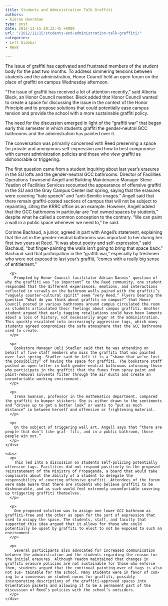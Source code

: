 ```yaml
---
title: Students and Administration Talk Graffiti
authors:
- Kieran Hanrahan
type: post
date: 2012-11-15 20:32:45 +0000
url: "/2012/11/15/students-and-administration-talk-graffiti/"
categories:
- Left Sidebar
- News

---
```

<div title="Page 1">
  <p>
    The issue of graffiti has captivated and frustrated members of the student body for the past two months. To address simmering tensions between students and the administration, Honor Council held an open forum on the place of graffiti on campus Wednesday afternoon.
  </p>
  
  <p>
    “The issue of graffiti has received a lot of attention recently,” said Alberta Bleck, an Honor Council member. Bleck added that Honor Council wanted to create a space for discussing the issue in the context of the Honor Principle and to propose solutions that could potentially ease campus tension and provide the school with a more sustainable graffiti policy.
  </p>
  
  <p>
    The need for the discussion emerged in light of the “graffiti war” that began early this semester in which students graffiti the gender-neutral GCC bathrooms and the administration has painted over it.
  </p>
  
  <p>
    The conversation was primarily concerned with Reed preserving a space for private and anonymous self-expression and how to best compromise with current administration policies and those who view graffiti as dishonorable or triggering.
  </p>
  
  <p>
    The first question came from a student inquiring about last year’s erasures in the SU lofts and the gender-neutral GCC bathrooms. Director of Facilities Operations Townsend Angell and Building Maintenance Manager Steve Yeadon of Facilities Services recounted the appearance of offensive graffiti in the SU and the Gray Campus Center last spring, saying that the erasures were covering “hate speech” and “anti-Semitic images.” Angell said that there remain graffiti-coated sections of campus that will not be subject to repainting, citing the KRRC office as an example. However, Angell added that the GCC bathrooms in particular are “not owned spaces by students,” despite what he called a common conception to the contrary. “We can paint a wall in a public space whenever we need to,” he said.
  </p>
  
  <div title="Page 4">
    <div>
      <p>
        Corinne Bachaud, a junior, agreed in part with Angell’s statement, explaining that the art in the gender-neutral bathrooms was important to her during her first two years at Reed. “It was about poetry and self-expression,” said Bachaud, “but finger-painting the walls isn’t going to bring that space back.” Bachaud said that participation in the “graffiti war,” especially by freshmen who were not exposed to last year’s graffiti, “comes with a really big sense of entitlement.”
      </p>
      
      <p>
        Prompted by Honor Council facilitator Adrian Dannis’ question of why the graffiti was “so important” to the Reed community, one student responded that the different experiences, emotions, and interactions reflected in scrawls on the bathroom walls paired with the graffiti’s “vaguely counter-cultural spirit” seem “very Reed.” Flyers bearing the question “What do you think about graffiti on campus?” that Honor Council posted in various bathrooms around campus circulated the room as students articulated their feelings about campus graffiti. Another student argued that early tagging retaliations could have been laments about a loss of history, not necessarily anger at the administration. This quickly escalated into increasingly aggressive tags, which many students agreed compromises the safe atmosphere that the GCC bathrooms used to create.
      </p>
      
      <p>
        Bookstore Manager Ueli Stadler said that he was attending on behalf of five staff members who miss the graffiti that was painted over last spring. Stadler said he felt it is a “shame that we’ve lost the possibility” of having the space for graffiti. The bookstore staff posted an open letter in both gender-neutral bathrooms informing those who participate in the graffiti that the fumes from spray paint and paint-removal solvents filter through the air ducts and create an uncomfortable working environment.
      </p>
      
      <p>
        Irena Swanson, professor in the mathematics department, compared the graffiti to bumper stickers: She is either drawn to the sentiments and “drives up to get a better look” or wants to “put as much distance” in between herself and offensive or frightening material.
      </p>
      
      <p>
        On the subject of triggering wall art, Angell says that “there are people that don’t like graf- fiti, and in a public bathroom, those people win out.”
      </p>
    </div>
    
    <div>
      <p>
        This led into a discussion on students self-policing potentially offensive tags. Facilities did not respond positively to the proposed reinstatement of the Ministry of Propaganda, a board that would take complaints about the ability of a student to delegate the responsibility of covering offensive graffiti. Attendees of the forum were made aware that there are students who believe graffiti to be dishonorable, and as such would feel extremely uncomfortable covering up triggering graffiti themselves.
      </p>
      
      <p>
        One proposed solution was to assign one lower GCC bathroom as graffiti-free and the other as open for the sort of expression that used to occupy the space. The students, staff, and faculty that supported this idea argued that it allows for those who could potentially be upset by graffiti to elect to not be exposed to such an environment.
      </p>
      
      <p>
        Several participants also advocated for increased communication between the administration and the students regarding the reason for the initial erasures. Although Yeadon maintained that changes in graffiti erasure policies are not sustainable for those who enforce them, students argued that the continual painting-over of tags is also not sus- tainable for the school. Many students were in favor of com- ing to a consensus on student norms for graffiti, possibly incorporating descriptions of the graffiti-approved spaces into Orientation packets and allowing it to be a permanent part of the discussion of Reed’s policies with the school’s outsiders.
      </p>
    </div>
  </div>
</div>